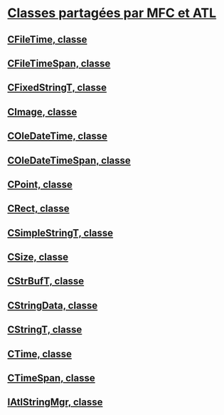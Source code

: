 # <a name="classes-shared-by-mfc-and-atlclasses-shared-by-mfc-and-atlmd"></a>[Classes partagées par MFC et ATL](classes-shared-by-mfc-and-atl.md)
## <a name="cfiletime-classcfiletime-classmd"></a>[CFileTime, classe](cfiletime-class.md)
## <a name="cfiletimespan-classcfiletimespan-classmd"></a>[CFileTimeSpan, classe](cfiletimespan-class.md)
## <a name="cfixedstringt-classcfixedstringt-classmd"></a>[CFixedStringT, classe](cfixedstringt-class.md)
## <a name="cimage-classcimage-classmd"></a>[CImage, classe](cimage-class.md)
## <a name="coledatetime-classcoledatetime-classmd"></a>[COleDateTime, classe](coledatetime-class.md)
## <a name="coledatetimespan-classcoledatetimespan-classmd"></a>[COleDateTimeSpan, classe](coledatetimespan-class.md)
## <a name="cpoint-classcpoint-classmd"></a>[CPoint, classe](cpoint-class.md)
## <a name="crect-classcrect-classmd"></a>[CRect, classe](crect-class.md)
## <a name="csimplestringt-classcsimplestringt-classmd"></a>[CSimpleStringT, classe](csimplestringt-class.md)
## <a name="csize-classcsize-classmd"></a>[CSize, classe](csize-class.md)
## <a name="cstrbuft-classcstrbuft-classmd"></a>[CStrBufT, classe](cstrbuft-class.md)
## <a name="cstringdata-classcstringdata-classmd"></a>[CStringData, classe](cstringdata-class.md)
## <a name="cstringt-classcstringt-classmd"></a>[CStringT, classe](cstringt-class.md)
## <a name="ctime-classctime-classmd"></a>[CTime, classe](ctime-class.md)
## <a name="ctimespan-classctimespan-classmd"></a>[CTimeSpan, classe](ctimespan-class.md)
## <a name="iatlstringmgr-classiatlstringmgr-classmd"></a>[IAtlStringMgr, classe](iatlstringmgr-class.md)

